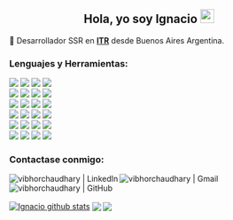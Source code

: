 <h2 align='center'>
 Hola, yo soy Ignacio <img  src="https://media.giphy.com/media/hvRJCLFzcasrR4ia7z/giphy.gif" width="25px">
</h2>

  💼 Desarrollador SSR en **[ITR](https://www.itrsa.com.ar/)** desde Buenos Aires Argentina.



### Lenguajes y Herramientas:
<code><img src="https://img.shields.io/badge/Java-ED8B00?style=for-the-badge&logo=java&logoColor=white"></code>
<code><img src="https://img.shields.io/badge/JavaScript-323330?style=for-the-badge&logo=javascript&logoColor=F7DF1E"></code>
<code><img src="https://img.shields.io/badge/TypeScript-007ACC?style=for-the-badge&logo=typescript&logoColor=white"></code>
<code><img src="https://img.shields.io/badge/C%23-239120?style=for-the-badge&logo=c-sharp&logoColor=white"></code>
<br/>
<code><img src="https://img.shields.io/badge/Angular-DD0031?style=for-the-badge&logo=angular&logoColor=white"></code>
<code><img src="https://img.shields.io/badge/Spring-6DB33F?style=for-the-badge&logo=spring&logoColor=white"></code>
<code><img src="https://img.shields.io/badge/apache_maven-C71A36?style=for-the-badge&logo=apachemaven&logoColor=white"></code>
<code><img src="https://img.shields.io/badge/.NET-512BD4?style=for-the-badge&logo=dotnet&logoColor=white"></code>
<br/>
<code><img src="https://img.shields.io/badge/HTML5-E34F26?style=for-the-badge&logo=html5&logoColor=white"></code>
<code><img src="https://img.shields.io/badge/CSS3-1572B6?style=for-the-badge&logo=css3&logoColor=white"></code>
<code><img src="https://img.shields.io/badge/Bootstrap-563D7C?style=for-the-badge&logo=bootstrap&logoColor=white"></code>
<code><img src="https://img.shields.io/badge/Bootstrap-563D7C?style=for-the-badge&logo=bootstrap&logoColor=white"></code>
<br/>
<code><img src="https://img.shields.io/badge/GIT-E44C30?style=for-the-badge&logo=git&logoColor=white"></code>
<code><img src="https://img.shields.io/badge/GitHub-100000?style=for-the-badge&logo=github&logoColor=white"></code>
<code><img src="https://img.shields.io/badge/GitLab-330F63?style=for-the-badge&logo=gitlab&logoColor=white"></code>
<code><img src="https://img.shields.io/badge/material%20design-757575?style=for-the-badge&logo=material%20design&logoColor=white"></code>
<br/>
<code><img src="https://img.shields.io/badge/Eclipse-2C2255?style=for-the-badge&logo=eclipse&logoColor=white"></code>
<code><img src="https://img.shields.io/badge/IntelliJIDEA-000000.svg?style=for-the-badge&logo=intellij-idea&logoColor=white"></code>
<code><img src="https://img.shields.io/badge/Visual_Studio_Code-0078D4?style=for-the-badge&logo=visual%20studio%20code&logoColor=white"></code>
<code><img src="https://img.shields.io/badge/sublime_text-%23575757.svg?&style=for-the-badge&logo=sublime-text&logoColor=important"></code>
<br/>
<code><img src="https://img.shields.io/badge/Windows-0078D6?style=for-the-badge&logo=windows&logoColor=white"></code>
<code><img src="https://img.shields.io/badge/Linux-FCC624?style=for-the-badge&logo=linux&logoColor=black"></code>
<code><img src="https://img.shields.io/badge/Postman-FF6C37?style=for-the-badge&logo=Postman&logoColor=white"></code>
<code><img src="https://img.shields.io/badge/json-5E5C5C?style=for-the-badge&logo=json&logoColor=white"></code>


### Contactase conmigo:
[<img align="left" alt="vibhorchaudhary | LinkedIn" src="https://img.shields.io/badge/LinkedIn-0077B5?style=for-the-badge&logo=linkedin&logoColor=white&logoColor=white" />][linkedin]
[<img align="left" alt="vibhorchaudhary | Gmail" src="https://img.shields.io/badge/Gmail-D14836?style=for-the-badge&logo=gmail&logoColor=white"/>][gmail]
[<img align="left" alt="vibhorchaudhary | GitHub" src="https://img.shields.io/badge/GitHub-100000?style=for-the-badge&logo=github&logoColor=white" />][github]
<br />
<br />


<a href="https://github.com/nachocastineira/github-readme-stats"><img align="center" src="https://github-readme-stats.vercel.app/api?username=nachocastineira&show_icons=true&include_all_commits=true&theme=buefy&hide_border=true&locale=es&count_private=true" alt="Ignacio github stats" /></a> 
<a href="https://github.com/nachocastineira/github-readme-stats"><img align="center" src="https://github-readme-stats.vercel.app/api/top-langs/?username=nachocastineira&layout=compact&theme=buefy&hide_border=true&locale=es&langs_count=10" /></a> 
<a href="https://github-readme-streak-stats.herokuapp.com/?user=nachocastineira"><img align="center" src="https://github-readme-streak-stats.herokuapp.com/?user=nachocastineira" /></a>




[linkedin]: https://linkedin.com/in/icastineira
[gmail]: mailto:ncastineira1@gmail.com
[github]: https://github.com/nachocastineira
